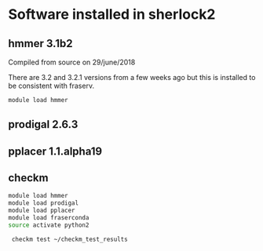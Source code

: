 # Software installed in sherlock2

## hmmer 3.1b2

Compiled from source on 29/june/2018

There are 3.2 and 3.2.1 versions from a few weeks ago but this is installed
to be consistent with fraserv.

```bash
module load hmmer
```

## prodigal 2.6.3

## pplacer 1.1.alpha19

## checkm

```bash
module load hmmer
module load prodigal
module load pplacer
module load fraserconda
source activate python2
```

```bash
 checkm test ~/checkm_test_results
 ```
